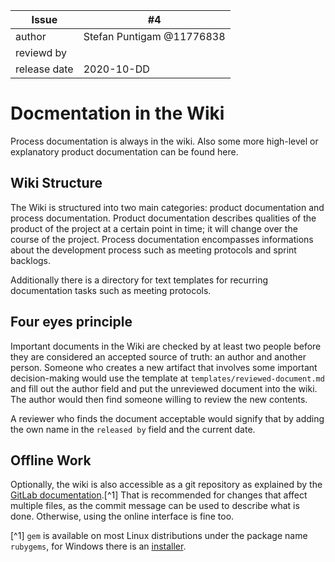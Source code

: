 | Issue | #4 |
| ----- | -- |
| author | Stefan Puntigam @11776838 |
| reviewd by | |
| release date | 2020-10-DD |

# Docmentation in the Wiki

Process documentation is always in the wiki. Also some more high-level or explanatory product documentation can be found here.

## Wiki Structure

The Wiki is structured into two main categories: product documentation and process documentation. Product documentation describes qualities of the product of the project at a certain point in time; it will change over the course of the project. Process documentation encompasses informations about the development process such as meeting protocols and sprint backlogs.

Additionally there is a directory for text templates for recurring documentation tasks such as meeting protocols.


## Four eyes principle

Important documents in the Wiki are checked by at least two people before they are considered an accepted source of truth: an author and another person. Someone who creates a new artifact that involves some important decision-making would use the template at `templates/reviewed-document.md` and fill out the author field and put the unreviewed document into the wiki. The author would then find someone willing to review the new contents.

A reviewer who finds the document acceptable would signify that by adding the own name in the `released by` field and the current date.

## Offline Work
Optionally, the wiki is also accessible as a git repository as explained by the [GitLab documentation](https://reset.inso.tuwien.ac.at/repo/2020ws-ase-pr-group/20ws_ase-pr_inso_01/-/wikis/git_access).[^1] That is recommended for changes that affect multiple files, as the commit message can be used to describe what is done. Otherwise, using the online interface is fine too.

[^1] `gem` is available on most Linux distributions under the package name `rubygems`, for Windows there is an [installer](https://rubyinstaller.org). 
